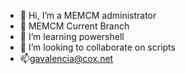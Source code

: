 - 👋 Hi, I’m a MEMCM administrator
- 👀 MEMCM Current Branch
- 🌱 I’m learning powershell
- 💞️ I’m looking to collaborate on scripts
- 📫gavalencia@cox.net

<!---
gavalencia86/gavalencia86 is a ✨ special ✨ repository because its `README.md` (this file) appears on your GitHub profile.
You can click the Preview link to take a look at your changes.
--->

